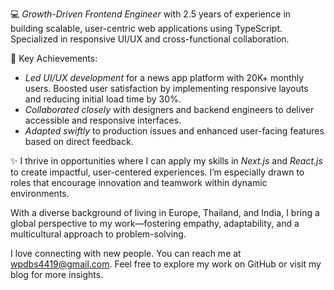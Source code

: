 💻 _Growth-Driven Frontend Engineer_ with 2.5 years of experience in building scalable, user-centric web applications using TypeScript. Specialized in responsive UI/UX and cross-functional collaboration.

📍 Key Achievements:

- _Led UI/UX development_ for a news app platform with 20K+ monthly users. Boosted user satisfaction by implementing responsive layouts and reducing initial load time by 30%.
- _Collaborated closely_ with designers and backend engineers to deliver accessible and responsive interfaces.
- _Adapted swiftly_ to production issues and enhanced user-facing features based on direct feedback.

✨ I thrive in opportunities where I can apply my skills in _Next.js_ and _React.js_ to create impactful, user-centered experiences. I’m especially drawn to roles that encourage innovation and teamwork within dynamic environments.

With a diverse background of living in Europe, Thailand, and India, I bring a global perspective to my work—fostering empathy, adaptability, and a multicultural approach to problem-solving.

I love connecting with new people. You can reach me at wpdbs4419@gmail.com. Feel free to explore my work on GitHub or visit my blog for more insights.
